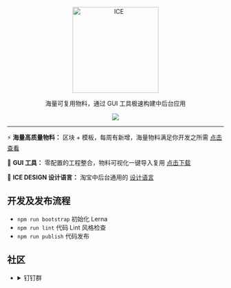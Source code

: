 <p align="center">
  <a href="https://alibaba.github.io/ice">
    <img alt="ICE" src="https://gw.alicdn.com/tfs/TB1FEW2nfDH8KJjy1XcXXcpdXXa-487-132.svg" width="200">
  </a>
</p>
<p align="center">海量可复用物料，通过 GUI 工具极速构建中后台应用</p>

<p align="center">
  <a href="https://github.com/alibaba/ice/blob/master/LICENSE"><img src="https://img.shields.io/badge/license-MIT-brightgreen.svg"></a>
</p>

---

:zap: **海量高质量物料：** 区块 + 模板，每周有新增，海量物料满足你开发之所需 [点击查看](https://alibaba.github.io/ice/#/block)

:dart: **GUI 工具：** 零配置的工程整合，物料可视化一键导入复用 [点击下载](https://alibaba.github.io/ice/#/iceworks)

:art: **ICE DESIGN 设计语言：** 淘宝中后台通用的 [设计语言](https://alibaba.github.io/ice/design.html)  

## 开发及发布流程

- `npm run bootstrap` 初始化 Lerna
- `npm run lint` 代码 Lint 风格检查
- `npm run publish` 代码发布

## 社区

* <details>
  <summary>钉钉群</summary>
  <img alt="Join the chat at dingtalk" src="https://gw.alicdn.com/tfs/TB1iLI8kxPI8KJjSspoXXX6MFXa-1242-1602.jpg" width="200">
  </details>
